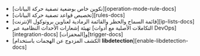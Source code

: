 * [تكوين خاص بوضعية تصفية حركة البيانات][operation-mode-rule-docs]
* [تخصيص قواعد تصفية حركة البيانات][rules-docs]
* [قائمة السماح والحظر والقائمة الرمادية لعناوين بروتوكول الإنترنت][ip-lists-docs]
* تهيئة إشعارات الأحداث النظامية عبر [التكاملات الأصلية مع أدوات DevOps][integration-docs] و[المحفزات][trigger-docs]
* [الكشف المزدوج عن الهجمات باستخدام **libdetection**][enable-libdetection-docs]
